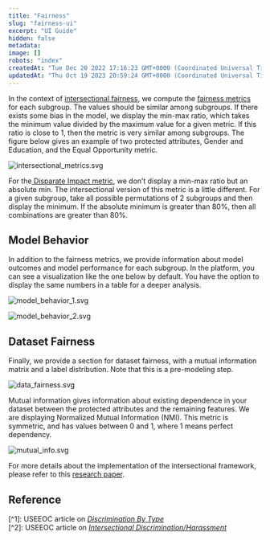 ```yaml
---
title: "Fairness"
slug: "fairness-ui"
excerpt: "UI Guide"
hidden: false
metadata: 
image: []
robots: "index"
createdAt: "Tue Dec 20 2022 17:16:23 GMT+0000 (Coordinated Universal Time)"
updatedAt: "Thu Oct 19 2023 20:59:24 GMT+0000 (Coordinated Universal Time)"
---
```

In the context of [intersectional fairness](doc:fairness#intersectional-fairness), we compute the [fairness metrics](doc:fairness#fairness-metrics) for each subgroup. The values should be similar among subgroups. If there exists some bias in the model, we display the min-max ratio, which takes the minimum value divided by the maximum value for a given metric. If this ratio is close to 1, then the metric is very similar among subgroups. The figure below gives an example of two protected attributes, Gender and Education, and the Equal Opportunity metric.

![](https://files.readme.io/906df04-intersectional_metrics.svg "intersectional_metrics.svg")

For the[ Disparate Impact metric](doc:fairness#disparate-impact), we don’t display a min-max ratio but an absolute min. The intersectional version of this metric is a little different. For a given subgroup, take all possible permutations of 2 subgroups and then display the minimum. If the absolute minimum is greater than 80%, then all combinations are greater than 80%.

## Model Behavior

In addition to the fairness metrics, we provide information about model outcomes and model performance for each subgroup. In the platform, you can see a visualization like the one below by default. You have the option to display the same numbers in a table for a deeper analysis.

![](https://files.readme.io/e03e620-model_behavior_1.svg "model_behavior_1.svg")

![](https://files.readme.io/ca0c5be-model_behavior_2.svg "model_behavior_2.svg")

## Dataset Fairness

Finally, we provide a section for dataset fairness, with a mutual information matrix and a label distribution. Note that this is a pre-modeling step.

![](https://files.readme.io/c96f7fd-data_fairness.svg "data_fairness.svg")

Mutual information gives information about existing dependence in your dataset between the protected attributes and the remaining features. We are displaying Normalized Mutual Information (NMI). This metric is symmetric, and has values between 0 and 1, where 1 means perfect dependency.

![](https://files.readme.io/a946365-mutual_info.svg "mutual_info.svg")

For more details about the implementation of the intersectional framework, please refer to this [research paper](https://arxiv.org/pdf/2101.01673.pdf).

## Reference

[^1]\: USEEOC article on [_Discrimination By Type_](https://www.eeoc.gov/discrimination-type)  
[^2]\:  USEEOC article on [_Intersectional Discrimination/Harassment_](https://www.eeoc.gov/initiatives/e-race/significant-eeoc-racecolor-casescovering-private-and-federal-sectors#intersectional)